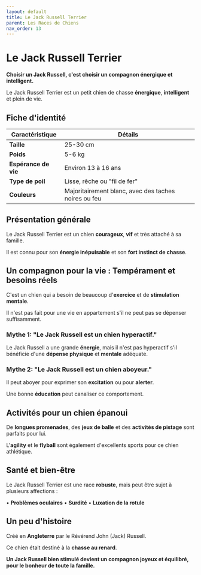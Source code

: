 ```yaml
---
layout: default
title: Le Jack Russell Terrier
parent: Les Races de Chiens
nav_order: 13
---
```


# Le Jack Russell Terrier

**Choisir un Jack Russell, c'est choisir un compagnon énergique et intelligent.**

Le Jack Russell Terrier est un petit chien de chasse **énergique**, **intelligent** et plein de vie.

## Fiche d'identité

| Caractéristique | Détails |
|---|---|
| **Taille** | 25-30 cm |
| **Poids** | 5-6 kg |
| **Espérance de vie** | Environ 13 à 16 ans |
| **Type de poil** | Lisse, rêche ou "fil de fer" |
| **Couleurs** | Majoritairement blanc, avec des taches noires ou feu |

## Présentation générale

Le Jack Russell Terrier est un chien **courageux**, **vif** et très attaché à sa famille.

Il est connu pour son **énergie inépuisable** et son **fort instinct de chasse**.

## Un compagnon pour la vie : Tempérament et besoins réels

C'est un chien qui a besoin de beaucoup d'**exercice** et de **stimulation mentale**.

Il n'est pas fait pour une vie en appartement s'il ne peut pas se dépenser suffisamment.

### Mythe 1: "Le Jack Russell est un chien hyperactif."

Le Jack Russell a une grande **énergie**, mais il n'est pas hyperactif s'il bénéficie d'une **dépense physique** et **mentale** adéquate.

### Mythe 2: "Le Jack Russell est un chien aboyeur."

Il peut aboyer pour exprimer son **excitation** ou pour **alerter**.

Une bonne **éducation** peut canaliser ce comportement.

## Activités pour un chien épanoui

De **longues promenades**, des **jeux de balle** et des **activités de pistage** sont parfaits pour lui.

L'**agility** et le **flyball** sont également d'excellents sports pour ce chien athlétique.

## Santé et bien-être

Le Jack Russell Terrier est une race **robuste**, mais peut être sujet à plusieurs affections :

• **Problèmes oculaires**
• **Surdité**
• **Luxation de la rotule**

## Un peu d'histoire

Créé en **Angleterre** par le Révérend John (Jack) Russell.

Ce chien était destiné à la **chasse au renard**.

**Un Jack Russell bien stimulé devient un compagnon joyeux et équilibré, pour le bonheur de toute la famille.** 